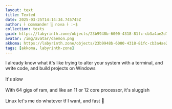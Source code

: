 ```yaml
---
layout: text
title: Texted
date: 2025-03-25T14:14:34.745745Z
author: ⸸ commander ░ nova ⸸ :~$
collection: texts
guid: https://labyrinth.zone/objects/23b9948b-6000-4318-81fc-cb3a4ae2d7c7
avatar: /img/avatar/daemon.png
akkoma: https://labyrinth.zone/objects/23b9948b-6000-4318-81fc-cb3a4ae2d7c7
tags: [akkoma, labyrinth-zone]
---
```


<p>I already know what it's like trying to alter your system with a terminal, and write code, and build projects on Windows<br><br>It's slow<br><br>With 64 gigs of ram, and like an 11 or 12 core processor, it's sluggish<br><br>Linux let's me do whatever tf I want, and fast 👩</p>